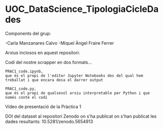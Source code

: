 # UOC_DataScience_TipologiaCicleDades

Components del grup:

-Carla Manzanares Calvo
-Miquel Àngel Fraire Ferrer

Arxius inclosos en aquest repositori:

  Codi del nostre scrapper en dos formats...
    
    PRAC1_code.ipynb,
    que és el propi de l'editor Jupyter Notebooks des del qual hem treballat i que encara desa el darrer output
    
    PRAC1_code.py,
    que és el propi de qualsevol arxiu interpretable per Python i que només conté el codi
    
  Vídeo de presentació de la Pràctica 1
  

DOI del dataset al repositori Zenodo on s'ha publicat on s'han publicat les dades resultants: 10.5281/zenodo.5654913

